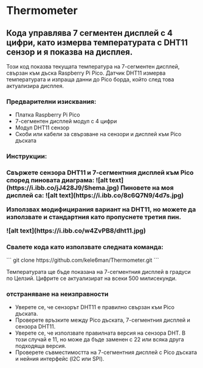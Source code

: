 # Thermometer
<h2> Кода управлява 7 сегментен дисплей с 4 цифри, като измерва температурата с DHT11 сензор и я показва на дисплея.</h2>

Този код показва текущата температура на 7-сегментен дисплей, свързан към дъска Raspberry Pi Pico. Датчик DHT11 измерва температурата и изпраща данни до Pico борда, който след това актуализира дисплея.

<h3>Предварителни изисквания:</h3>
<ul>
  <li>Платка Raspberry Pi Pico</li>
  <li>7-сегментен дисплей модул с 4 цифри</li>
  <li>Модул DHT11 сензор</li>
  <li>Скоби или кабели за свързване на сензори и дисплей към Pico дъската</li>
</ul>

<h3>Инструкции:<h3/>
Свържете сензора DHT11 и 7-сегментния дисплей към Pico според пиновата диаграма:
  
<picture>
  ![alt text](https://i.ibb.co/jJ428J9/Shema.jpg)
</picture>
Пиновете на моя дисплей са:

<picture>
  ![alt text](https://i.ibb.co/8c6Q7N9/4d7s.jpg)
</picture>

Използвах модифицирания вариант на DHT11, но можете да използвате и стандартния като пропуснете третия пин.

<picture>
  ![alt text](https://i.ibb.co/w4ZvPB8/dht11.jpg)
</picture>


<h3>Свалете кода като използвате следната команда:</h3>
``` git clone https://github.com/kele6man/Thermometer.git ```

Температурата ще бъде показана на 7-сегментния дисплей в градуси по Целзий. Цифрите се актуализират на всеки 500 милисекунди.

<h3>отстраняване на неизправности</h3>
<ul>
  <li>Уверете се, че сензорът DHT11 е правилно свързан към Pico дъската.</li>
  <li>Проверете връзките между Pico дъската, 7-сегментния дисплей и сензора DHT11.</li>
  <li>Уверете се, че използвате правилната версия на сензора DHT. В този случай е 11, но може да бъде заменен с 22 или всяка друга подходяща версия.</li>
  <li>Проверете съвместимостта на 7-сегментния дисплей с Pico дъската и нейния интерфейс (I2C или SPI).</li>
</ul>

